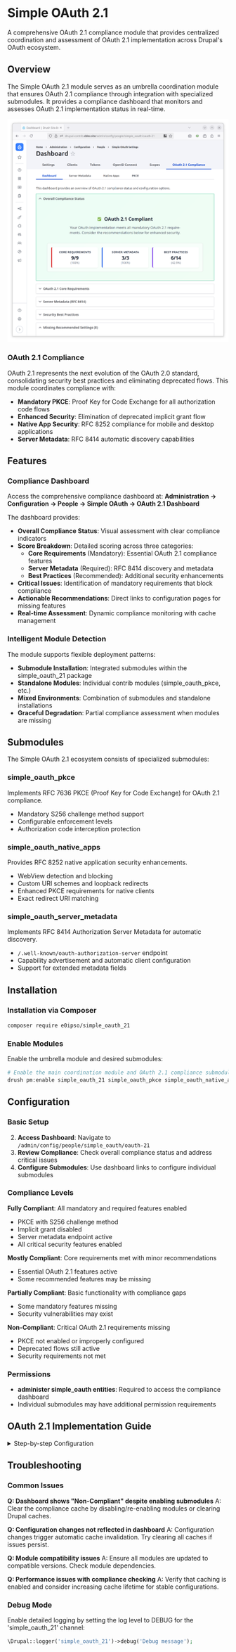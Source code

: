 # Simple OAuth 2.1

A comprehensive OAuth 2.1 compliance module that provides centralized coordination and assessment of OAuth 2.1 implementation across Drupal's OAuth ecosystem.

## Overview

The Simple OAuth 2.1 module serves as an umbrella coordination module that ensures OAuth 2.1 compliance through integration with specialized submodules. It provides a compliance dashboard that monitors and assesses OAuth 2.1 implementation status in real-time.

![Dashboard](./assets/simple_oauth_21.png)

### OAuth 2.1 Compliance

OAuth 2.1 represents the next evolution of the OAuth 2.0 standard, consolidating security best practices and eliminating deprecated flows. This module coordinates compliance with:

- **Mandatory PKCE**: Proof Key for Code Exchange for all authorization code flows
- **Enhanced Security**: Elimination of deprecated implicit grant flow
- **Native App Security**: RFC 8252 compliance for mobile and desktop applications
- **Server Metadata**: RFC 8414 automatic discovery capabilities

## Features

### Compliance Dashboard

Access the comprehensive compliance dashboard at:
**Administration → Configuration → People → Simple OAuth → OAuth 2.1 Dashboard**

The dashboard provides:

- **Overall Compliance Status**: Visual assessment with clear compliance indicators
- **Score Breakdown**: Detailed scoring across three categories:
  - **Core Requirements** (Mandatory): Essential OAuth 2.1 compliance features
  - **Server Metadata** (Required): RFC 8414 discovery and metadata
  - **Best Practices** (Recommended): Additional security enhancements
- **Critical Issues**: Identification of mandatory requirements that block compliance
- **Actionable Recommendations**: Direct links to configuration pages for missing features
- **Real-time Assessment**: Dynamic compliance monitoring with cache management

### Intelligent Module Detection

The module supports flexible deployment patterns:

- **Submodule Installation**: Integrated submodules within the simple_oauth_21 package
- **Standalone Modules**: Individual contrib modules (simple_oauth_pkce, etc.)
- **Mixed Environments**: Combination of submodules and standalone installations
- **Graceful Degradation**: Partial compliance assessment when modules are missing

## Submodules

The Simple OAuth 2.1 ecosystem consists of specialized submodules:

### simple_oauth_pkce

Implements RFC 7636 PKCE (Proof Key for Code Exchange) for OAuth 2.1 compliance.

- Mandatory S256 challenge method support
- Configurable enforcement levels
- Authorization code interception protection

### simple_oauth_native_apps

Provides RFC 8252 native application security enhancements.

- WebView detection and blocking
- Custom URI schemes and loopback redirects
- Enhanced PKCE requirements for native clients
- Exact redirect URI matching

### simple_oauth_server_metadata

Implements RFC 8414 Authorization Server Metadata for automatic discovery.

- `/.well-known/oauth-authorization-server` endpoint
- Capability advertisement and automatic client configuration
- Support for extended metadata fields

## Installation

### Installation via Composer

```bash
composer require e0ipso/simple_oauth_21
```

### Enable Modules

Enable the umbrella module and desired submodules:

```bash
# Enable the main coordination module and OAuth 2.1 compliance submodules.
drush pm:enable simple_oauth_21 simple_oauth_pkce simple_oauth_native_apps simple_oauth_server_metadata
```

## Configuration

### Basic Setup

2. **Access Dashboard**: Navigate to `/admin/config/people/simple_oauth/oauth-21`
3. **Review Compliance**: Check overall compliance status and address critical issues
4. **Configure Submodules**: Use dashboard links to configure individual submodules

### Compliance Levels

**Fully Compliant**: All mandatory and required features enabled

- PKCE with S256 challenge method
- Implicit grant disabled
- Server metadata endpoint active
- All critical security features enabled

**Mostly Compliant**: Core requirements met with minor recommendations

- Essential OAuth 2.1 features active
- Some recommended features may be missing

**Partially Compliant**: Basic functionality with compliance gaps

- Some mandatory features missing
- Security vulnerabilities may exist

**Non-Compliant**: Critical OAuth 2.1 requirements missing

- PKCE not enabled or improperly configured
- Deprecated flows still active
- Security requirements not met

### Permissions

- **administer simple_oauth entities**: Required to access the compliance dashboard
- Individual submodules may have additional permission requirements

## OAuth 2.1 Implementation Guide

<details>
<summary>Step-by-step Configuration</summary>

### Step 1: Core Requirements

1. Enable `simple_oauth_pkce` module
2. Configure PKCE enforcement to "mandatory"
3. Enable S256 challenge method
4. Disable plain challenge method (production)
5. Verify implicit grant is disabled

### Step 2: Server Metadata (Recommended)

1. Enable `simple_oauth_server_metadata` module
2. Configure optional endpoints (revocation, introspection)
3. Add service documentation URLs
4. Test `/.well-known/oauth-authorization-server` endpoint

### Step 3: Native App Security (If Applicable)

1. Enable `simple_oauth_native_apps` module
2. Configure WebView detection policy
3. Enable custom URI schemes
4. Enable loopback redirects
5. Enable exact redirect URI matching

### Step 4: Verification

1. Access compliance dashboard
2. Verify "Fully Compliant" status
3. Address any remaining recommendations
4. Test OAuth flows with real clients

</details>

## Troubleshooting

### Common Issues

**Q: Dashboard shows "Non-Compliant" despite enabling submodules**
A: Clear the compliance cache by disabling/re-enabling modules or clearing Drupal caches.

**Q: Configuration changes not reflected in dashboard**
A: Configuration changes trigger automatic cache invalidation. Try clearing all caches if issues persist.

**Q: Module compatibility issues**
A: Ensure all modules are updated to compatible versions. Check module dependencies.

**Q: Performance issues with compliance checking**
A: Verify that caching is enabled and consider increasing cache lifetime for stable configurations.

### Debug Mode

Enable detailed logging by setting the log level to DEBUG for the 'simple_oauth_21' channel:

```php
\Drupal::logger('simple_oauth_21')->debug('Debug message');
```
